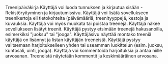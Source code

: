 Treenipäiväkirja Käyttäjä voi luoda tunnuksen ja kirjautua sisään - Rekistöryityminen ja kirjautumissivu. 
Käyttäjä voi lisätä sovellukseen treenikertoja eli tietokohteita (päivämääriä, treenityyppejä, kestoja ja kuvauksia.
Käyttäjä voi myös muokata tai poistaa treenejä. Käyttäjä näkee sovellukseen lisätyt treenit. 
Käyttäjä pystyy etsimään treenejä hakusanoilla, esimerkiksi "juoksu" tai "jooga". 
Käyttäjäsivu näyttää montako treeniä käyttäjä on lisännyt ja listan käyttäjän treeneistä.
Käyttäjä pystyy valitsemaan harjoitukselleen yhden tai useamman luokittelun (esim. juoksu, kuntosali, uinti, jooga).
Käyttäjä voi kommentoida harjoituksia ja antaa niille arvosanan. Treeneistä näytetään kommentit ja keskimääräinen arvosana.
